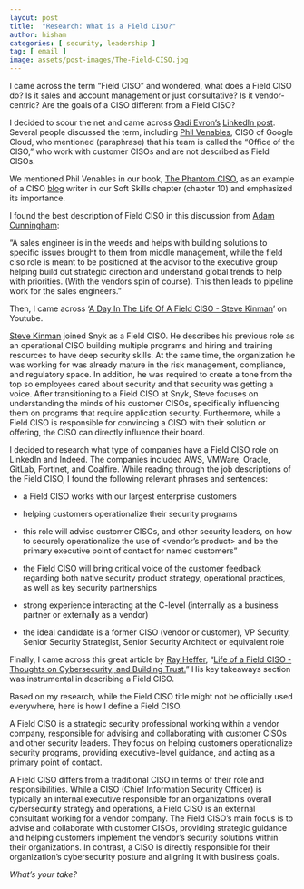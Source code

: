 ```yaml
---
layout: post
title:  "Research: What is a Field CISO?"
author: hisham
categories: [ security, leadership ]
tag: [ email ]
image: assets/post-images/The-Field-CISO.jpg
---
```


I came across the term “Field CISO” and wondered, what does a Field CISO do? Is it sales and account management or just consultative? Is it vendor-centric? Are the goals of a CISO different from a Field CISO?

I decided to scour the net and came across [<ins>Gadi Evron’s</ins>](https://www.linkedin.com/in/gadievron/)  [<ins>LinkedIn post</ins>](https://www.linkedin.com/posts/gadievron_what-is-a-field-ciso-why-is-the-word-ciso-activity-6998876734536232960-WwF0). Several people discussed the term, including [<ins>Phil Venables</ins>](https://www.linkedin.com/in/philvenables/), CISO of Google Cloud, who mentioned (paraphrase) that his team is called the “Office of the CISO,” who work with customer CISOs and are not described as Field CISOs.

We mentioned Phil Venables in our book, [<ins>The Phantom CISO</ins>](https://amzn.to/3ABlQkY), as an example of a CISO [<ins>blog</ins>](https://www.philvenables.com/) writer in our Soft Skills chapter (chapter 10) and emphasized its importance.

I found the best description of Field CISO in this discussion from [<ins>Adam Cunningham</ins>](https://www.linkedin.com/in/adamccunningham/):

“A sales engineer is in the weeds and helps with building solutions to specific issues brought to them from middle management, while the field ciso role is meant to be positioned at the advisor to the executive group helping build out strategic direction and understand global trends to help with priorities. (With the vendors spin of course). This then leads to pipeline work for the sales engineers.”

Then, I came across ‘[<ins>A Day In The Life Of A Field CISO - Steve Kinman</ins>](https://www.youtube.com/watch?v=Zi0VbSf34Wo)’ on Youtube. 

[<ins>Steve Kinman</ins>](https://www.linkedin.com/in/stevekinman/) joined Snyk as a Field CISO. He describes his previous role as an operational CISO building multiple programs and hiring and training resources to have deep security skills. At the same time, the organization he was working for was already mature in the risk management, compliance, and regulatory space. In addition, he was required to create a tone from the top so employees cared about security and that security was getting a voice. After transitioning to a Field CISO at Snyk, Steve focuses on understanding the minds of his customer CISOs, specifically influencing them on programs that require application security. Furthermore, while a Field CISO is responsible for convincing a CISO with their solution or offering, the CISO can directly influence their board.

I decided to research what type of companies have a Field CISO role on LinkedIn and Indeed. The companies included AWS, VMWare, Oracle, GitLab, Fortinet, and Coalfire. While reading through the job descriptions of the Field CISO, I found the following relevant phrases and sentences:

- a Field CISO works with our largest enterprise customers
    
- helping customers operationalize their security programs
    
- this role will advise customer CISOs, and other security leaders, on how to securely operationalize the use of &lt;vendor’s product&gt; and be the primary executive point of contact for named customers”
    
- the Field CISO will bring critical voice of the customer feedback regarding both native security product strategy, operational practices, as well as key security partnerships
    
- strong experience interacting at the C-level (internally as a business partner or externally as a vendor)
    
- the ideal candidate is a former CISO (vendor or customer), VP Security, Senior Security Strategist, Senior Security Architect or equivalent role
    

Finally, I came across this great article by [<ins>Ray Heffer</ins>](https://www.linkedin.com/in/rayheffer/), “[<ins>Life of a Field CISO - Thoughts on Cybersecurity, and Building Trust.</ins>](https://www.linkedin.com/pulse/life-field-ciso-thoughts-cybersecurity-building-ray)” His key takeaways section was instrumental in describing a Field CISO.

Based on my research, while the Field CISO title might not be officially used everywhere, here is how I define a Field CISO.

A Field CISO is a strategic security professional working within a vendor company, responsible for advising and collaborating with customer CISOs and other security leaders. They focus on helping customers operationalize security programs, providing executive-level guidance, and acting as a primary point of contact.

A Field CISO differs from a traditional CISO in terms of their role and responsibilities. While a CISO (Chief Information Security Officer) is typically an internal executive responsible for an organization’s overall cybersecurity strategy and operations, a Field CISO is an external consultant working for a vendor company. The Field CISO’s main focus is to advise and collaborate with customer CISOs, providing strategic guidance and helping customers implement the vendor’s security solutions within their organizations. In contrast, a CISO is directly responsible for their organization’s cybersecurity posture and aligning it with business goals.

*What’s your take?*